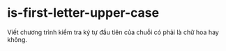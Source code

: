 # is-first-letter-upper-case
Viết chương trình kiểm tra ký tự đầu tiên của chuỗi có phải là chữ hoa hay không.
